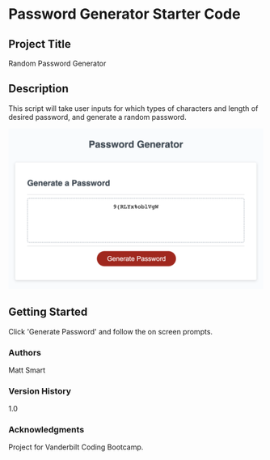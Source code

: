 # Password Generator Starter Code

## Project Title
Random Password Generator

## Description
This script will take user inputs for which types of characters and length of desired password, and generate a random password.


![Screenshot of Password Generator](image.png)

## Getting Started
Click 'Generate Password' and follow the on screen prompts.

### Authors
Matt Smart


### Version History
1.0

### Acknowledgments
Project for Vanderbilt Coding Bootcamp.

